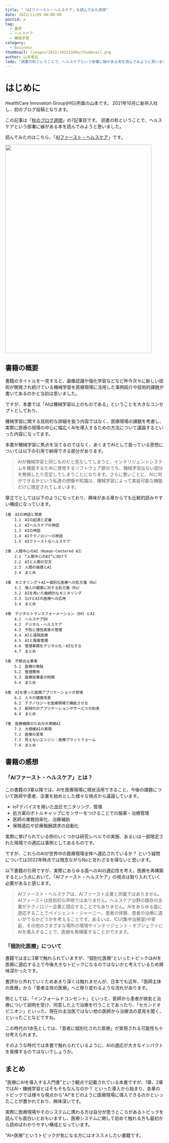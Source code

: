 ```yaml
---
title: "「AIファースト・ヘルスケア」を読んでみた感想"
date: 2022/11/09 00:00:00
postid: a
tag:
  - 書評
  - ヘルスケア
  - 機械学習
category:
  - Business
thumbnail: /images/2022/20221109a/thumbnail.png
author: 山本竜玄
lede: "読書の秋ということで、ヘルスケアという部署に縁がある本を読んでみようと思いました。"
---
```

# はじめに

HealthCare Innovation Group(HIG)所属の山本です。
2021年10月に新卒入社し、初のブログ投稿となります。

この記事は「[秋のブログ週間](/articles/20221031a/)」の7記事目です。
読書の秋ということで、ヘルスケアという部署に縁がある本を読んでみようと思いました。

読んでみたのはこちら、「[AIファースト・ヘルスケア](https://www.oreilly.co.jp/books/9784814400034/)」です。

<img src="/images/2022/20221109a/image.png" alt="" width="465" height="660" loading="lazy">

## 書籍の概要

書籍のタイトルを一見すると、画像認識や強化学習などなど昨今次々に新しい技術が開発され続けている機械学習を医療現場に活用した事例紹介や技術的課題が書いてあるのかと当初は思いました。

ですが、本書では「AIは機械学習以上のものである」ということを大きなコンセプトとしており、

機械学習に関する技術的な詳細を扱う内容ではなく、医療現場の課題を考慮し、実際に医療の現場の中心に幅広くAIを導入するための方法について議論するといった内容になってます。

本書が機械学習に焦点を当てるのではなく、あくまでAIとして扱っている思想については以下の引用で納得できる部分があります。
>AIが機械学習と同じものだと見なしてしまうと、インテリジェントシステムを構築するために使用するソフトウェア郡のうち、機械学習出ない部分を無視したり否定してしまうことになります。さらに悪いことに、AIに何ができるかという私達の想像や知識は、機械学習によって実装可能な機能だけに限定されてしまいます。

章立てとしては以下のようになっており、興味がある章からでも比較的読みやすい構成になっています。

```
1章　AIの神話と現実
    1.1　AIの起源と定義
    1.2　AIヘルスケアの神話
    1.3　AIの神話
    1.4　AIテクノロジーの神話
    1.5　AIファーストなヘルスケア

2章　人間中心のAI（Human-Centered AI）
    2.1　“人間中心のAI”に向けて
    2.2　AIと人間の交叉
    2.3　人間の倫理とAI
    2.4　まとめ

3章　モニタリング＋AI＝個別化医療への処方箋（Rx）
    3.1　個人の健康に対する処方箋（Rx）
    3.2　AIを用いた継続的なモニタリング
    3.3　IoTとAIの医療への応用
    3.4　まとめ

4章　デジタルトランスフォーメーション（DX）とAI
    4.1　ヘルスケアDX
    4.2　デジタル・ヘルスケア
    4.3　予防と慢性疾患の管理
    4.4　AIと遠隔医療
    4.5　AIと服薬管理
    4.6　管理事務をデジタル化・AI化する
    4.7　まとめ

5章　不都合な事実
    5.1　医療の無駄
    5.2　管理費用
    5.3　医療従事者の時間
    5.4　まとめ

6章　AIを使った医療アプリケーションの登場
    6.1　人々の健康改善
    6.2　テクノロジーを医療現場で機能させる
    6.3　新時代のアプリケーションやサービスの到来
    6.4　まとめ

7章　医療機関のための大規模AI
    7.1　大規模AIの実現
    7.2　医療の変革
    7.3　見えないエンジン：医療プラットフォーム
    7.4　まとめ
```

## 書籍の感想

### 「AIファースト・ヘルスケア」とは？

この書籍の3章以降では、AIを医療現場に現状活用できること、今後の課題について医師や患者、企業を始めとした様々な視点から議論しています。

- IoTデバイスを用いた血圧モニタリング、管理
- 処方薬のボトルキャップにセンサーをつけることでの服薬・治療管理
- 医師の業務効率化、治療補助
- 保険適応や診療報酬請求の自動化

実際に挙げられている例のいくつかは研究レベルでの実施、あるいは一部限定された現場での適応は事例としてあるものです。

ですが、これらのAIが世界中の医療現場全体へ適応されているか？ という疑問については2022年時点では残念ながらNoと言わざるを得ないと思います。

以下書籍の引用ですが、実際にあらゆる面へのAIの適応性を考え、医療を再構築するという点において、「AIファースト・ヘルスケア」の視点は取り入れていく必要があると感じます。

>AIファースト・ヘルスケアは、AIファースト企業と同義ではありません。AIファーストは技術的な声明ではありません。ヘルスケア分野の既存の企業がテクノロジー企業と競合することでもありません。AIをあらゆる面に適応することでペイシェント・ジャーニー、患者の体験、患者の治療に違いがでるかどうかを考えることです。あるいは、ICU(集中治療室)や家庭、その他のさまざまな場所の環境やインテリジェント・オブジェクトにAIを導入することで、医療を再構築することができます。

### 「個別化医療」について

書籍では主に3章で触れられていますが、"個別化医療"といったトピックはAIを医療に適応する上で今後大きなトピックになるのではないかと考えているため興味深かったです。

書評から外れていくためあまり深くは触れませんが、日本でも近年、「医師主体の医療」から「患者主体の医療」へと移り変わるような流れがあります。

例としては、「インフォームドコンセント」といった、医師から患者が病気と治療について説明を受け、同意した上で治療を行うことであったり、「セカンドオピニオン」といった、現在の主治医ではない他の医師から治療法の意見を聞く、といったことなどですね。

この時代の1歩先としては、「患者に個別化された医療」が実現される可能性も十分考えられます。

そのような時代では本書で触れられているように、AIの適応が大きなインパクトを発揮するのではないでしょうか。

## まとめ

"医療にAIを導入する入門書"という観点で記載されている本書ですが、1章、2章ではAI・機械学習とはそもそもなんなのか？ といった導入から始まり、各章のトピックでは様々な視点から"AI"をどのように医療現場に導入できるのかといったことが書かれており、興味深いです。

実際に医療現場やそのシステムに携わる方は自分が思うところがあるトピックを読んでも面白いとおもいますし、医療システムに関して初めて触れる方も最初から読めばわかりやすい構成となっています。

"AI×医療"というトピックが気になる方にはオススメしたい書籍です。

